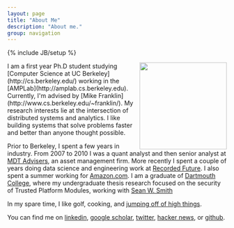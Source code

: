 ```yaml
---
layout: page
title: "About Me"
description: "About me."
group: navigation
---
```

{% include JB/setup %}

<img src="{{ BASE_PATH}}assets/me.jpg" align="right" width="200" height="200">
I am a first year Ph.D student studying [Computer Science at UC Berkeley](http://cs.berkeley.edu/) working in the [AMPLab](http://amplab.cs.berkeley.edu). Currently, I'm advised by [Mike Franklin](http://www.cs.berkeley.edu/~franklin/). My research interests lie at the intersection of distributed systems and analytics. I like building systems that solve problems faster and better than anyone thought possible.

Prior to Berkeley, I spent a few years in industry. From 2007 to 2010 I was a quant analyst and then senior analyst at [MDT Advisers](http://www.mdtadvisers.com), an asset management firm. More recently I spent a couple of years doing data science and engineering work at [Recorded Future](http://www.recordedfuture.com). I also spent a summer working for [Amazon.com](http://www.amazon.com/). I am a graduate of [Dartmouth College](http://www.dartmouth.edu/), where my undergraduate thesis research focused on the security of Trusted Platform Modules, working with [Sean W. Smith](http://cs.dartmouth.edu/~sws/)

In my spare time, I like golf, cooking, and [jumping off of high things](http://www.dartmouthsports.com/ViewArticle.dbml?DB_OEM_ID=11600&ATCLID=683330).

You can find me on [linkedin](http://www.linkedin.com/in/ersparks/), [google scholar](http://scholar.google.com/citations?user=Hs3AnAkAAAAJ), [twitter](https://twitter.com/evanrsparks), [hacker news](http://news.ycombinator.com/user?id=etrain), or [github](http://github.com/etrain/).